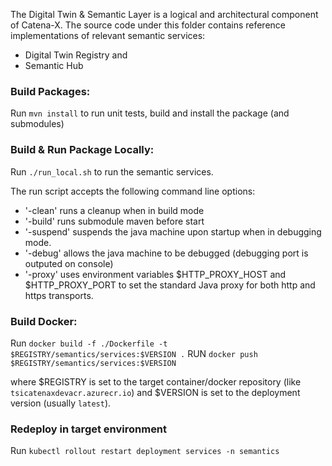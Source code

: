 <!---
Copyright (c) 2021-2022 T-Systems International GmbH (Catena-X Consortium)

See the AUTHORS file(s) distributed with this work for additional
information regarding authorship.

See the LICENSE file(s) distributed with this work for
additional information regarding license terms.
-->

The Digital Twin & Semantic Layer is a logical and architectural component of Catena-X.
The source code under this folder contains reference implementations of relevant semantic services:
- Digital Twin Registry and
- Semantic Hub

### Build Packages:

Run `mvn install` to run unit tests, build and install the package (and submodules)

### Build & Run Package Locally:

Run `./run_local.sh` to run the semantic services.

The run script accepts the following command line options:
- '-clean' runs a cleanup when in build mode
- '-build' runs submodule maven before start
- '-suspend' suspends the java machine upon startup when in debugging mode.
- '-debug' allows the java machine to be debugged (debugging port is outputed on console)
- '-proxy' uses environment variables $HTTP_PROXY_HOST and $HTTP_PROXY_PORT to set the standard Java proxy for both http and https transports.

### Build Docker:

Run `docker build -f ./Dockerfile -t $REGISTRY/semantics/services:$VERSION .`
RUN `docker push $REGISTRY/semantics/services:$VERSION`

where $REGISTRY is set to the target container/docker repository (like `tsicatenaxdevacr.azurecr.io`) and $VERSION is set to the 
deployment version (usually `latest`).

### Redeploy in target environment

Run `kubectl rollout restart deployment services -n semantics`

